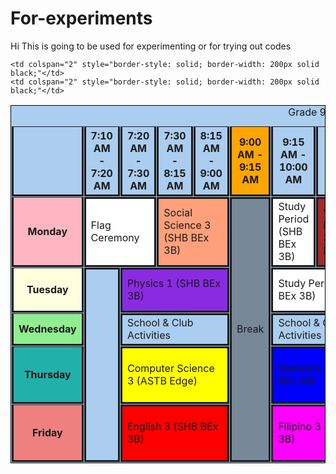 # For-experiments
Hi
This is going to be used for experimenting or for trying out codes
<table cellpadding="3" style="border:1px solid black; border-spacing: 1px; border-collapse: separate; background-color:#abcdef;">

  <caption> Grade 9-Rubidium Class Schedule for SY '22 - '23</caption>
  <tr> 
    <th style="border-style: solid; border-width: 200px solid black;">
    </th>
    <th style="border-style: solid; border-width: 200px solid black; background-color;"> 7:10 AM - 7:20 AM 
    </th>
    <th style="border-style: solid; border-width: 200px solid black;"> 7:20 AM - 7:30 AM
    </th>
    <th style="border-style: solid; border-width: 200px solid black;"> 7:30 AM - 8:15 AM
    </th>
    <th style="border-style: solid; border-width: 200px solid black;"> 8:15 AM - 9:00 AM
    </th>
    <th style="border-style: solid; border-width: 200px solid black; background-color:orange"> 9:00 AM - 9:15 AM
    </th>
    <th style="border-style: solid; border-width: 200px solid black;"> 9:15 AM - 10:00 AM
    </th>
    <th style="border-style: solid; border-width: 200px solid black;"> 10:00 AM - 10-45 AM
    </th>
    <th style="border-style: solid; border-width: 200px solid black;"> 10:45 AM - 11:30 AM
    </th>
    <th style="border-style: solid; border-width: 200px solid black;"> 11:30 AM - 12:15 PM
    </th>
    <th style="border-style: solid; border-width: 200px solid black; background-color:orange"> 12:15 PM - 1:00 PM
    </th>
    <th style="border-style: solid; border-width: 200px solid black;"> 1:00 PM - 1:45 PM
    </th>
    <th style="border-style: solid; border-width: 200px solid black;"> 1:45 PM - 2:30 PM
    </th>
    <th style="border-style: solid; border-width: 200px solid black; background-color:orange""> 2:30 PM - 2:45 PM
    </th>
    <th style="border-style: solid; border-width: 200px solid black;"> 2:45 PM - 3:30 PM
    </th>
    <th style="border-style: solid; border-width: 200px solid black;"> 3:30 - 4:15 PM
    </th>
  </tr>

  
  <tr>
    <th style="border-style: solid; border-width: 200px solid black; background-color: lightpink"> Monday
    </th>
    <td colspan="2" style="border-style: solid; border-width: 200 px solid black; background-color:white;"> Flag Ceremony
    </td>
    <td colspan="2" style="border-style: solid; border-widht: 200 px solid black; background-color: lightsalmon"> Social Science 3 (SHB BEx 3B)
    </td>
    <td rowspan="6" style="border-style: solid; border-width: 200 px solid black; background-color: lightslategrey"> Break
    </td>
    <td style="border-style: solid; border-width: 200 px solid black; background-color:white;"> Study Period (SHB BEx 3B)
    </td>
    <td style="border-style: solid; border-width: 200 px solid black; background-color:brown;"> Values Education 3 (SHB BEx 3B)
    </td>
    <td style="border-style: solid; border-width: 200 px solid black; background-color:white;"> Study Period (SHB BEx 3B)
    </td>
    <td style="border-style: solid; border-width: 200 px solid black; background-color:yellow;"> Computer Science 3 (ASTB Edge)
    </td>
    <td rowspan="6" style="border-style: solid; border-width: 200 px solid black; background-color: lightslategrey"> Lunch (SHB BEx 3B)
    </td>
    <td style="border-style: solid; border-width: 200 px solid black; background-color:blue;"> Statistics 1 (SHB BEx 3B)
    </td>
    <td style="border-style: solid; border-width: 200 px solid black; background-color:lightcyan;"> Chemistry 1 (SHB BEx 3B)
    </td>
    <td rowspan="6" style="border-style: solid; border-width: 200 px solid black; background-color: lightslategrey"> Break
    </td>
    <td colspan="2" style="border-style: solid; border-width: 200 px solid black; background-color:green"> Biology 1 (SHB BEx 3B)
    </td>
  </tr>
  
  
  <tr>
    <th style="border-style: solid; border-width: 200px solid black; background-color: lightyellow"> Tuesday
    </th>
    <td rowspan="4" style="border-style: solid; border-width: 200px solid black;"</td>
    <td colspan="3" style="border-style: solid; border-width: 200px solid black; background-color:blueviolet"> Physics 1 (SHB BEx 3B)</td>
    <td colspan="2" style="border-style: solid; border-width: 200px solid black; background-color: white"> Study Period (SHB BEx 3B)</td>
    <td style="border-style: solid; border-width: 200px solid black; background-color:pink"> Health 3 (SHB BEx 3B)</td>
    <td style="border-style: solid; border-width: 200px solid black; background-color:red"> English 3 (SHB BEx 3B)</td>
    <td style="border-style: solid; border-width: 200px solid black; background-color: white"> Study Period (SHB BEx 3B</td>
    <td style="border-style: solid; border-width: 200px solid black; background-color: magenta"> Filipino 3 (SHB BEx 3B)</td>
    <td colspan="2" style="border-style: solid; border-width: 200px solid black; background-color: azure"> Mathematics 3 (SHB BEx 3B)</td>
  </tr>
  
  
  <tr>
    <th style="border-style: solid; border-width: 200px solid black; background-color: lightgreen"> Wednesday
    </th>
    <td colspan="3" style="border-style: solid; border-width: 200px solid black;"> School & Club Activities </td>
    <td colspan="2" style="border-style: solid; border-width: 200px solid black;"> School & Club Activities </td>
    <td colspan="2" style="border-style: solid; border-width: 200px solid black; background-color: orange"> Homeroom (SHB BEx 3B) </td>
    
    <td colspan="2" style="border-style: solid; border-width: 200px solid black;"</td>
    <td colspan="2" style="border-style: solid; border-width: 200px solid black;"</td>
    
  </tr>

  
  <tr>
    <th style="border-style: solid; border-width: 200px solid black; background-color: lightseagreen"> Thursday
    </th>
    <td colspan="3" style="border-style: solid; border-width: 200 px solid black; background-color:yellow;"> Computer Science 3 (ASTB Edge)
    </td>
    <td colspan="2" style="border-style: solid; border-width: 200 px solid black; background-color:blue;"> Statistics 1 (SHB BEx 3B)
    </td>
    <td style="border-style: solid; border-widht: 200 px solid black; background-color: lightsalmon"> Social Science 3 (SHB BEx 3B)
    </td>
    <td style="border-style: solid; border-width: 200 px solid black; background-color:brown;"> Values Education 3 (SHB BEx 3B)
    </td>
    <td style="border-style: solid; border-width: 200 px solid black; background-color:green"> Biology 1 (SHB BEx 3B)
    </td>
    <td style="border-style: solid; border-width: 200 px solid black; background-color:white;"> Study Period (SHB BEx 3B)
    </td>
    <td colspan="2" style="border-style: solid; border-width: 200 px solid black; background-color:lightcyan;"> Chemistry 1 (SHB BEx 3B)
    </td>
  </tr>

  
  <tr>
    <th style="border-style: solid; border-width: 200px solid black; background-color: lightcoral"> Friday
    </th>
    <td colspan="3" style="border-style: solid; border-width: 200px solid black; background-color:red"> English 3 (SHB BEx 3B)</td>
    <td colspan="2" style="border-style: solid; border-width: 200px solid black; background-color: magenta"> Filipino 3 (SHB BEx 3B)</td>
    <td style="border-style: solid; border-width: 200px solid black; background-color:blueviolet"> Physics 1 (SHB BEx 3B)</td>
    <td style="border-style: solid; border-width: 200 px solid black; background-color:white;"> Study Period (SHB BEx 3B)
    </td>
    <td style="border-style: solid; border-width: 200px solid black; background-color: azure"> Mathematics 3 (SHB BEx 3B)</td>
    <td style="border-style: solid; border-width: 200px solid black; background-color:pink"> Music 3 (Multipurpose Gym)</td>
     <td colspan="2" style="border-style: solid; border-width: 200px solid black; background-color:blueviolet"> Physical Education 3 (SHB BEx 3B)</td>
  </tr>
</table>
